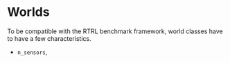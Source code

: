 # Worlds

To be compatible with the RTRL benchmark framework, world classes have to have a few
characteristics.

* `n_sensors`, 
